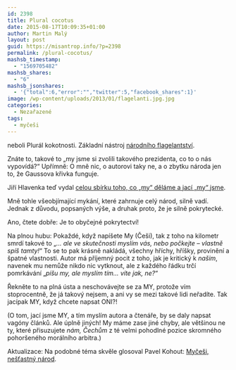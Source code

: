 ```yaml
---
id: 2398
title: Plural cocotus
date: 2015-08-17T10:09:35+01:00
author: Martin Malý
layout: post
guid: https://misantrop.info/?p=2398
permalink: /plural-cocotus/
mashsb_timestamp:
  - "1569705482"
mashsb_shares:
  - "6"
mashsb_jsonshares:
  - '{"total":6,"error":"","twitter":5,"facebook_shares":1}'
image: /wp-content/uploads/2013/01/flagelanti.jpg.jpg
categories:
  - Nezařazené
tags:
  - myčeši
---
```

neboli Plurál kokotnosti. Základní nástroj [národního flagelantství](https://misantrop.info/narodni-plural/).

<!--more-->

Znáte to, takové to &#8222;my jsme si zvolili takového prezidenta, co to o nás vypovídá?&#8220; Upřímně: O mně nic, o autorovi taky ne, a o zbytku národa jen to, že Gaussova křivka funguje.

Jiří Hlavenka teď vydal [celou sbírku toho, co &#8222;my&#8220; děláme a jací &#8222;my&#8220; jsme](https://www.bloc.cz/bloccz/art_417/uprchlici-a-my.aspx).

Mně tohle všeobjímající mykání, které zahrnuje celý národ, silně vadí. Jednak z důvodu, popsaných výše, a druhak proto, že je silně pokrytecké.

Ano, čtete dobře: Je to obyčejné pokrytectví!

Na plnou hubu: Pokaždé, když napíšete My (Češi), tak z toho na kilometr smrdí takové to &#8222;_&#8230; ale ve skutečnosti myslím vás, nebo počkejte &#8211; vlastně spíš tamty!_&#8220; To se to pak krásně nakládá, všechny hříchy, hříšky, provinění a špatné vlastnosti. Autor má příjemný pocit z toho, jak je kritický k _našim_, navenek mu nemůže nikdo nic vytknout, ale z každého řádku trčí pomrkávání &#8222;_píšu my, ale myslím tím&#8230; víte jak, ne?_&#8220;

Řekněte to na plná ústa a neschovávejte se za MY, protože vím stoprocentně, že já takový nejsem, a ani vy se mezi takové lidi neřadíte. Tak jacípak MY, když chcete napsat ONI?!

(O tom, jací jsme MY, a tím myslím autora a čtenáře, by se daly napsat vagóny článků. Ale úplně jiných! My máme zase jiné chyby, ale většinou ne ty, které přisuzujete _nám, Čechům_ z té velmi pohodlné pozice skromného pohoršeného morálního arbitra.)

Aktualizace: Na podobné téma skvěle glosoval Pavel Kohout: [Myčeši, nešťastný národ](https://www.pavel-kohout.cz/clanky/mycesi-nestastny-narod).